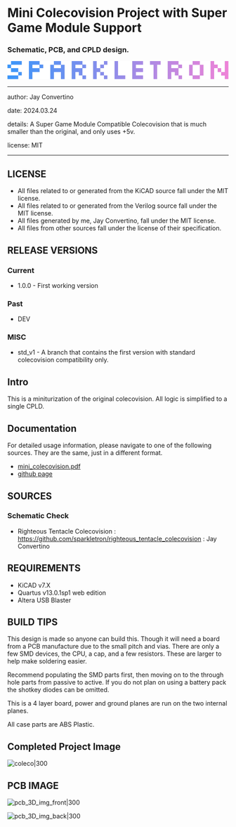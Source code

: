 # Mini Colecovision Project with Super Game Module Support
### Schematic, PCB, and CPLD design.

![image](docs/manual/img/SPARKLETRON.png)

---

  author: Jay Convertino

  date: 2024.03.24

  details: A Super Game Module Compatible Colecovision that is much smaller than the original, and only uses +5v.

  license: MIT

---

## LICENSE
  - All files related to or generated from the KiCAD source fall under the MIT license.
  - All files related to or generated from the Verilog source fall under the MIT license.
  - All files generated by me, Jay Convertino, fall under the MIT license.
  - All files from other sources fall under the license of their specification.

## RELEASE VERSIONS
### Current
  - 1.0.0 - First working version

### Past
  - DEV

### MISC
  - std_v1 - A branch that contains the first version with standard colecovision compatibility only.

## Intro
  This is a miniturization of the original colecovision. All logic is simplified to a single CPLD.

## Documentation
  For detailed usage information, please navigate to one of the following sources. They are the same, just in a different format.
  - [mini_colecovision.pdf](docs/manual/mini_colecovision.pdf)
  - [github page](https://sparkletron.github.io/mini_colecovision/)

## SOURCES
### Schematic Check
  - Righteous Tentacle Colecovision : https://github.com/sparkletron/righteous_tentacle_colecovision : Jay Convertino

## REQUIREMENTS
  - KiCAD v7.X
  - Quartus v13.0.1sp1 web edition
  - Altera USB Blaster

## BUILD TIPS
  This design is made so anyone can build this. Though it will need a board from a PCB manufacture due to the small pitch and
  vias. There are only a few SMD devices, the CPU, a cap, and a few resistors. These are larger to help make soldering easier.

  Recommend populating the SMD parts first, then moving on to the through hole parts from passive to active. If you do not plan
  on using a battery pack the shotkey diodes can be omitted.

  This is a 4 layer board, power and ground planes are run on the two internal planes.

  All case parts are ABS Plastic.

## Completed Project Image

![coleco|300](img/case/PXL_20241008_020323802.jpg)

## PCB IMAGE

![pcb_3D_img_front|300](img/3D/coleco_original_front.jpg)

![pcb_3D_img_back|300](img/3D/coleco_original_back.jpg)
